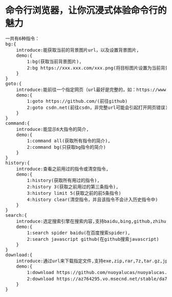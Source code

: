 # 命令行浏览器，让你沉浸式体验命令行的魅力
<pre>
一共有6种指令：
bg:{
    introduce:能获取当前的背景图片url，以及设置背景图片,
    demo:{
        1:bg(获取当前背景图片),
        2:bg https://xxx.xxx.com/xxx.png(将目标图片设置为当前背景)
    }
}
goto:{
    introduce:能前往一个指定网页（url最好是完整的，如：https://www.baidu.com,
    demo:{
        1:goto https://github.com/(前往github)
        2:goto csdn.net(前往csdn，非完整url可能会引起打开网页错误)
    }
}
command:{
    introduce:能显示6大指令的简介,
    demo:{
        1:command all(获取所有指令的简介),
        2:command bg(只获取bg指令的简介)
    }
}
history:{
    introduce:查看之前用过的指令或清空指令,
    demo:{
        1:history(获取所有用过的指令),
        2:history 3(获取之前用过的第三条指令),
        3:history limit 5(获取之前的前5条指令)
        4:history clear(清空指令，并且该指令不会计入历史指令中)
    }
}
search:{
    introduce:选定搜索引擎在搜索内容,支持baidu,bing,github,zhihu,360
    demo:{
        1:search spider baidu(在百度搜索spider),
        2:search javascript github(在github搜索javascript)
    }
}
download:{
    introduce:通过url来下载指定文件,支持exe,zip,rar,7z,tar.gz,jpg,jpeg,png,gif,webp,dmg,pkg,msi后缀的文件
    demo:{
        1:download https://github.com/nuoyalucas/nuoyalucas.github.io/archive/refs/heads/main.zip(下载指定压缩包),
        2:download https://az764295.vo.msecnd.net/stable/da76f93349a72022ca4670c1b84860304616aaa2/VSCodeSetup-x64-1.70.0.exe(下载指定应用程序)
    }
}
</pre>